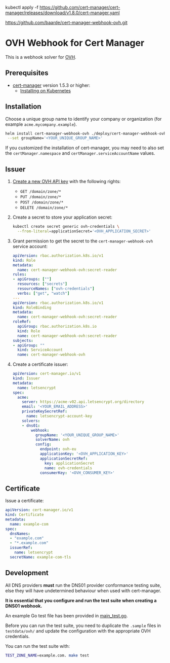 
kubectl apply -f https://github.com/cert-manager/cert-manager/releases/download/v1.8.0/cert-manager.yaml


https://github.com/baarde/cert-manager-webhook-ovh.git

# OVH Webhook for Cert Manager

This is a webhook solver for [OVH](http://www.ovh.com).

## Prerequisites

* [cert-manager](https://github.com/jetstack/cert-manager) version 1.5.3 or higher:
  - [Installing on Kubernetes](https://cert-manager.io/docs/installation/kubernetes/#installing-with-helm)

## Installation

Choose a unique group name to identify your company or organization (for example `acme.mycompany.example`).

```bash
helm install cert-manager-webhook-ovh ./deploy/cert-manager-webhook-ovh \
 --set groupName='<YOUR_UNIQUE_GROUP_NAME>'
```

If you customized the installation of cert-manager, you may need to also set the `certManager.namespace` and `certManager.serviceAccountName` values.

## Issuer

1. [Create a new OVH API key](https://docs.ovh.com/gb/en/customer/first-steps-with-ovh-api/) with the following rights:
    * `GET /domain/zone/*`
    * `PUT /domain/zone/*`
    * `POST /domain/zone/*`
    * `DELETE /domain/zone/*`

2. Create a secret to store your application secret:

    ```bash
    kubectl create secret generic ovh-credentials \
      --from-literal=applicationSecret='<OVH_APPLICATION_SECRET>'
    ```

3. Grant permission to get the secret to the `cert-manager-webhook-ovh` service account:

    ```yaml
    apiVersion: rbac.authorization.k8s.io/v1
    kind: Role
    metadata:
      name: cert-manager-webhook-ovh:secret-reader
    rules:
    - apiGroups: [""]
      resources: ["secrets"]
      resourceNames: ["ovh-credentials"]
      verbs: ["get", "watch"]
    ---
    apiVersion: rbac.authorization.k8s.io/v1
    kind: RoleBinding
    metadata:
      name: cert-manager-webhook-ovh:secret-reader
    roleRef:
      apiGroup: rbac.authorization.k8s.io
      kind: Role
      name: cert-manager-webhook-ovh:secret-reader
    subjects:
    - apiGroup: ""
      kind: ServiceAccount
      name: cert-manager-webhook-ovh
    ```

4. Create a certificate issuer:

    ```yaml
    apiVersion: cert-manager.io/v1
    kind: Issuer
    metadata:
      name: letsencrypt
    spec:
      acme:
        server: https://acme-v02.api.letsencrypt.org/directory
        email: '<YOUR_EMAIL_ADDRESS>'
        privateKeySecretRef:
          name: letsencrypt-account-key
        solvers:
        - dns01:
            webhook:
              groupName: '<YOUR_UNIQUE_GROUP_NAME>'
              solverName: ovh
              config:
                endpoint: ovh-eu
                applicationKey: '<OVH_APPLICATION_KEY>'
                applicationSecretRef:
                  key: applicationSecret
                  name: ovh-credentials
                consumerKey: '<OVH_CONSUMER_KEY>'
    ```

## Certificate

Issue a certificate:

```yaml
apiVersion: cert-manager.io/v1
kind: Certificate
metadata:
  name: example-com
spec:
  dnsNames:
  - "example.com"
  - "*.example.com"
  issuerRef:
    name: letsencrypt
  secretName: example-com-tls
```

## Development

All DNS providers **must** run the DNS01 provider conformance testing suite,
else they will have undetermined behaviour when used with cert-manager.

**It is essential that you configure and run the test suite when creating a
DNS01 webhook.**

An example Go test file has been provided in [main_test.go]().

Before you can run the test suite, you need to duplicate the `.sample` files in `testdata/ovh/` and update the configuration with the appropriate OVH credentials.

You can run the test suite with:

```bash
TEST_ZONE_NAME=example.com. make test
```
